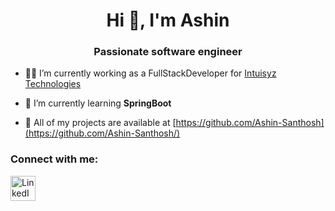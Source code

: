 <h1 align="center">Hi 👋, I'm Ashin</h1>
<h3 align="center">Passionate software engineer</h3>

- 👨‍💻 I’m currently working as a FullStackDeveloper for [Intuisyz Technologies](https://intuisyz.com/)

- 🌱 I’m currently learning **SpringBoot**

- 📂 All of my projects are available at [https://github.com/Ashin-Santhosh](https://github.com/Ashin-Santhosh/)

<h3 align="left">Connect with me:</h3>
<p align="left">
<a href="https://www.linkedin.com/in/ashin-santhosh-275123226/" target="blank"><img align="center" src="https://static.vecteezy.com/system/resources/previews/016/716/470/non_2x/linkedin-icon-free-png.png" alt="LinkedIn" height="40" width="40" /></a>
</p>
